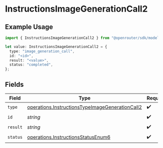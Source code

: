 # InstructionsImageGenerationCall2

## Example Usage

```typescript
import { InstructionsImageGenerationCall2 } from "@openrouter/sdk/models/operations";

let value: InstructionsImageGenerationCall2 = {
  type: "image_generation_call",
  id: "<id>",
  result: "<value>",
  status: "completed",
};
```

## Fields

| Field                                                                                                              | Type                                                                                                               | Required                                                                                                           | Description                                                                                                        |
| ------------------------------------------------------------------------------------------------------------------ | ------------------------------------------------------------------------------------------------------------------ | ------------------------------------------------------------------------------------------------------------------ | ------------------------------------------------------------------------------------------------------------------ |
| `type`                                                                                                             | [operations.InstructionsTypeImageGenerationCall2](../../models/operations/instructionstypeimagegenerationcall2.md) | :heavy_check_mark:                                                                                                 | N/A                                                                                                                |
| `id`                                                                                                               | *string*                                                                                                           | :heavy_check_mark:                                                                                                 | N/A                                                                                                                |
| `result`                                                                                                           | *string*                                                                                                           | :heavy_check_mark:                                                                                                 | N/A                                                                                                                |
| `status`                                                                                                           | [operations.InstructionsStatusEnum6](../../models/operations/instructionsstatusenum6.md)                           | :heavy_check_mark:                                                                                                 | N/A                                                                                                                |